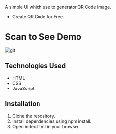 A simple UI which use to generator QR Code Image.
- Create QR Code for Free.

# Scan to See Demo
![git](https://github.com/Vishwjit-Gurale/QR-Code-Generator/assets/151707401/39d6c4e9-49a7-4cfb-a1b7-54a1e4ac09cc)


## Technologies Used

- HTML
- CSS
- JavaScript

## Installation
1. Clone the repository.
2. Install dependencies using npm install.
3. Open index.html in your browser.

